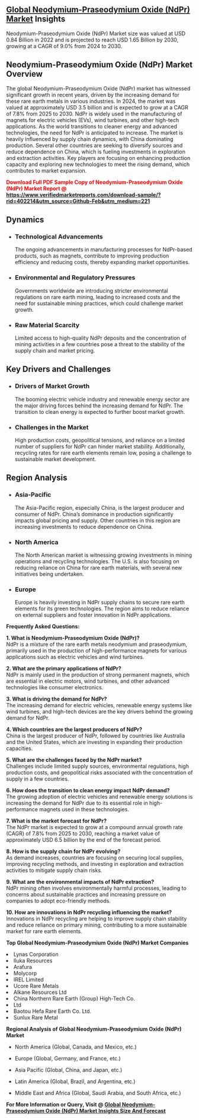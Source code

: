 <h2><a href="https://www.verifiedmarketreports.com/download-sample/?rid=402214&amp;utm_source=Github&amp;utm_medium=221" target="_blank">Global Neodymium-Praseodymium Oxide (NdPr) Market</a> Insights</h2><p>Neodymium-Praseodymium Oxide (NdPr) Market size was valued at USD 0.84 Billion in 2022 and is projected to reach USD 1.65 Billion by 2030, growing at a CAGR of 9.0% from 2024 to 2030.</p><p><h2>Neodymium-Praseodymium Oxide (NdPr) Market Overview</h2> <p>The global Neodymium-Praseodymium Oxide (NdPr) market has witnessed significant growth in recent years, driven by the increasing demand for these rare earth metals in various industries. In 2024, the market was valued at approximately USD 3.5 billion and is expected to grow at a CAGR of 7.8% from 2025 to 2030. NdPr is widely used in the manufacturing of magnets for electric vehicles (EVs), wind turbines, and other high-tech applications. As the world transitions to cleaner energy and advanced technologies, the need for NdPr is anticipated to increase. The market is heavily influenced by supply chain dynamics, with China dominating production. Several other countries are seeking to diversify sources and reduce dependence on China, which is fueling investments in exploration and extraction activities. Key players are focusing on enhancing production capacity and exploring new technologies to meet the rising demand, which contributes to market expansion. </p> <p><strong><p><span class=""><span style="color: #ff0000;"><strong>Download Full PDF Sample Copy of Neodymium-Praseodymium Oxide (NdPr) Market Report</strong> @ </span><a href="https://www.verifiedmarketreports.com/download-sample/?rid=402214&amp;utm_source=Github-Feb&amp;utm_medium=221" target="_blank">https://www.verifiedmarketreports.com/download-sample/?rid=402214&amp;utm_source=Github-Feb&amp;utm_medium=221</a></span></p></strong></p> <h2>Dynamics</h2> <ul> <li><h3>Technological Advancements</h3> The ongoing advancements in manufacturing processes for NdPr-based products, such as magnets, contribute to improving production efficiency and reducing costs, thereby expanding market opportunities.</li> <li><h3>Environmental and Regulatory Pressures</h3> Governments worldwide are introducing stricter environmental regulations on rare earth mining, leading to increased costs and the need for sustainable mining practices, which could challenge market growth.</li> <li><h3>Raw Material Scarcity</h3> Limited access to high-quality NdPr deposits and the concentration of mining activities in a few countries pose a threat to the stability of the supply chain and market pricing.</li> </ul> <h2>Key Drivers and Challenges</h2> <ul> <li><h3>Drivers of Market Growth</h3> The booming electric vehicle industry and renewable energy sector are the major driving forces behind the increasing demand for NdPr. The transition to clean energy is expected to further boost market growth.</li> <li><h3>Challenges in the Market</h3> High production costs, geopolitical tensions, and reliance on a limited number of suppliers for NdPr can hinder market stability. Additionally, recycling rates for rare earth elements remain low, posing a challenge to sustainable market development.</li> </ul> <h2>Region Analysis</h2> <ul> <li><h3>Asia-Pacific</h3> The Asia-Pacific region, especially China, is the largest producer and consumer of NdPr. China’s dominance in production significantly impacts global pricing and supply. Other countries in this region are increasing investments to reduce dependence on China.</li> <li><h3>North America</h3> The North American market is witnessing growing investments in mining operations and recycling technologies. The U.S. is also focusing on reducing reliance on China for rare earth materials, with several new initiatives being undertaken.</li> <li><h3>Europe</h3> Europe is heavily investing in NdPr supply chains to secure rare earth elements for its green technologies. The region aims to reduce reliance on external suppliers and foster innovation in NdPr applications.</li> </ul> <p><strong>Frequently Asked Questions:</strong></p> <p><strong>1. What is Neodymium-Praseodymium Oxide (NdPr)?</strong><br>NdPr is a mixture of the rare earth metals neodymium and praseodymium, primarily used in the production of high-performance magnets for various applications such as electric vehicles and wind turbines.</p> <p><strong>2. What are the primary applications of NdPr?</strong><br>NdPr is mainly used in the production of strong permanent magnets, which are essential in electric motors, wind turbines, and other advanced technologies like consumer electronics.</p> <p><strong>3. What is driving the demand for NdPr?</strong><br>The increasing demand for electric vehicles, renewable energy systems like wind turbines, and high-tech devices are the key drivers behind the growing demand for NdPr.</p> <p><strong>4. Which countries are the largest producers of NdPr?</strong><br>China is the largest producer of NdPr, followed by countries like Australia and the United States, which are investing in expanding their production capacities.</p> <p><strong>5. What are the challenges faced by the NdPr market?</strong><br>Challenges include limited supply sources, environmental regulations, high production costs, and geopolitical risks associated with the concentration of supply in a few countries.</p> <p><strong>6. How does the transition to clean energy impact NdPr demand?</strong><br>The growing adoption of electric vehicles and renewable energy solutions is increasing the demand for NdPr due to its essential role in high-performance magnets used in these technologies.</p> <p><strong>7. What is the market forecast for NdPr?</strong><br>The NdPr market is expected to grow at a compound annual growth rate (CAGR) of 7.8% from 2025 to 2030, reaching a market value of approximately USD 6.5 billion by the end of the forecast period.</p> <p><strong>8. How is the supply chain for NdPr evolving?</strong><br>As demand increases, countries are focusing on securing local supplies, improving recycling methods, and investing in exploration and extraction activities to mitigate supply chain risks.</p> <p><strong>9. What are the environmental impacts of NdPr extraction?</strong><br>NdPr mining often involves environmentally harmful processes, leading to concerns about sustainable practices and increasing pressure on companies to adopt eco-friendly methods.</p> <p><strong>10. How are innovations in NdPr recycling influencing the market?</strong><br>Innovations in NdPr recycling are helping to improve supply chain stability and reduce reliance on primary mining, contributing to a more sustainable market for rare earth elements.</p> </p><p><strong>Top Global Neodymium-Praseodymium Oxide (NdPr) Market Companies</strong></p><div data-test-id=""><p><li>Lynas Corporation</li><li> Iluka Resources</li><li> Arafura</li><li> Molycorp</li><li> IREL Limited</li><li> Ucore Rare Metals</li><li> Alkane Resources Ltd</li><li> China Northern Rare Earth (Group) High-Tech Co.</li><li> Ltd</li><li> Baotou Hefa Rare Earth Co. Ltd.</li><li> Sunlux Rare Metal</li></p><div><strong>Regional Analysis of&nbsp;Global Neodymium-Praseodymium Oxide (NdPr) Market</strong></div><ul><li dir="ltr"><p dir="ltr">North America&nbsp;(Global, Canada, and Mexico, etc.)</p></li><li dir="ltr"><p dir="ltr">Europe (Global, Germany, and France, etc.)</p></li><li dir="ltr"><p dir="ltr">Asia Pacific&nbsp;(Global, China, and Japan, etc.)</p></li><li dir="ltr"><p dir="ltr">Latin America&nbsp;(Global, Brazil, and Argentina, etc.)</p></li><li dir="ltr">Middle East and Africa&nbsp;(Global, Saudi Arabia, and South Africa, etc.)</li></ul><p><strong>For More Information or Query, Visit @&nbsp;</strong><strong><a href="https://www.verifiedmarketreports.com/product/neodymium-praseodymium-oxide-ndpr-market/?utm_source=Github&amp;utm_medium=221" target="_blank">Global Neodymium-Praseodymium Oxide (NdPr) Market Insights Size And Forecast</a></strong></p></div>
